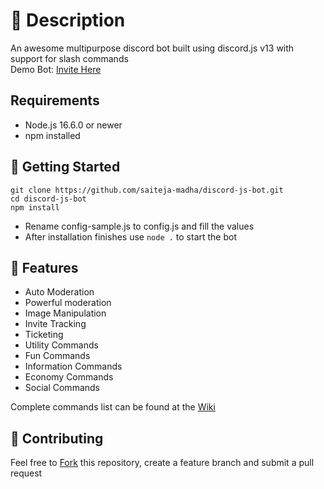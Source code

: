 # 🤖 Description
An awesome multipurpose discord bot built using discord.js v13 with support for slash commands<br>
Demo Bot: [Invite Here](https://discord.com/oauth2/authorize?client_id=752922609733337190&permissions=8&scope=bot%20applications.commands)

## Requirements
- Node.js 16.6.0 or newer
- npm installed

## 🚀 Getting Started
```
git clone https://github.com/saiteja-madha/discord-js-bot.git
cd discord-js-bot
npm install
```
- Rename config-sample.js to config.js and fill the values
- After installation finishes use `node .` to start the bot

## 📝 Features
- Auto Moderation
- Powerful moderation
- Image Manipulation
- Invite Tracking
- Ticketing
- Utility Commands
- Fun Commands
- Information Commands
- Economy Commands
- Social Commands

Complete commands list can be found at the [Wiki](https://github.com/saiteja-madha/discord-js-bot/wiki)

## 🤝 Contributing
Feel free to [Fork](https://github.com/saiteja-madha/discord-js-bot/fork) this repository, create a feature branch and submit a pull request
